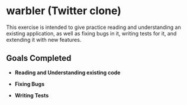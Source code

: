 # warbler (Twitter clone)

This exercise is intended to give practice reading and understanding an existing application, as well as fixing bugs in it, writing tests for it, and extending it with new features.

## Goals Completed

- **Reading and Understanding existing code**

- **Fixing Bugs**

- **Writing Tests**
